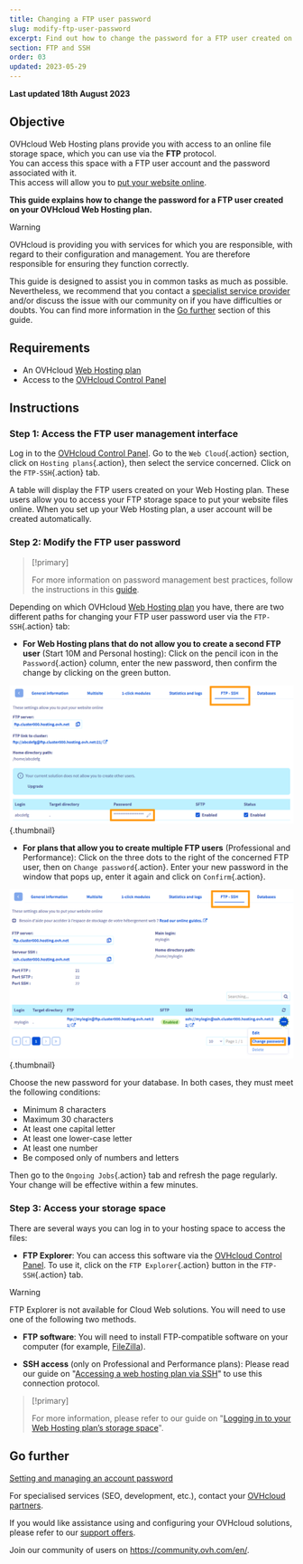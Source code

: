 ```yaml
---
title: Changing a FTP user password
slug: modify-ftp-user-password
excerpt: Find out how to change the password for a FTP user created on your OVHcloud Web Hosting plan
section: FTP and SSH
order: 03
updated: 2023-05-29
---
```


**Last updated 18th August 2023**

## Objective

OVHcloud Web Hosting plans provide you with access to an online file storage space, which you can use via the **FTP** protocol.<br>You can access this space with a FTP user account and the password associated with it.
<br>This access will allow you to [put your website online](https://docs.ovh.com/ie/en/hosting/web_hosting_how_to_get_my_website_online/).

**This guide explains how to change the password for a FTP user created on your OVHcloud Web Hosting plan.**

> [!warning]
> OVHcloud is providing you with services for which you are responsible, with regard to their configuration and management. You are therefore responsible for ensuring they function correctly.
>
> This guide is designed to assist you in common tasks as much as possible. Nevertheless, we recommend that you contact a [specialist service provider](https://partner.ovhcloud.com/en-ie/directory/) and/or discuss the issue with our community on if you have difficulties or doubts. You can find more information in the [Go further](#gofurther) section of this guide.
>

## Requirements

- An OVHcloud [Web Hosting plan](https://www.ovhcloud.com/en-ie/web-hosting/)
- Access to the [OVHcloud Control Panel](https://www.ovh.com/auth/?action=gotomanager&from=https://www.ovh.ie/&ovhSubsidiary=ie)

## Instructions

### Step 1: Access the FTP user management interface

Log in to the [OVHcloud Control Panel](https://www.ovh.com/auth/?action=gotomanager&from=https://www.ovh.ie/&ovhSubsidiary=ie). Go to the `Web Cloud`{.action} section, click on `Hosting plans`{.action}, then select the service concerned. Click on the `FTP-SSH`{.action} tab.

A table will display the FTP users created on your Web Hosting plan. These users allow you to access your FTP storage space to put your website files online. When you set up your Web Hosting plan, a user account will be created automatically.

### Step 2: Modify the FTP user password

> [!primary]
>
> For more information on password management best practices, follow the instructions in this [guide](https://docs.ovh.com/ie/en/customer/manage-password/).
>

Depending on which OVHcloud [Web Hosting plan](https://www.ovhcloud.com/en-ie/web-hosting/) you have, there are two different paths for changing your FTP user password user via the `FTP-SSH`{.action} tab:

- **For Web Hosting plans that do not allow you to create a second FTP user** (Start 10M and Personal hosting): Click on the pencil icon in the `Password`{.action} column, enter the new password, then confirm the change by clicking on the green button.

![change-ftp-password-step1-perso](images/change-ftp-password-step1-perso.png){.thumbnail}

- **For plans that allow you to create multiple FTP users** (Professional and Performance): Click on the three dots to the right of the concerned FTP user, then on `Change password`{.action}. Enter your new password in the window that pops up, enter it again and click on `Confirm`{.action}.

![change-ftp-password-step1-pro](images/change-ftp-password-step1-pro.png){.thumbnail}

Choose the new password for your database. In both cases, they must meet the following conditions:

- Minimum 8 characters
- Maximum 30 characters
- At least one capital letter
- At least one lower-case letter
- At least one number
- Be composed only of numbers and letters

Then go to the `Ongoing Jobs`{.action} tab and refresh the page regularly. Your change will be effective within a few minutes.

### Step 3: Access your storage space

There are several ways you can log in to your hosting space to access the files:

- **FTP Explorer**: You can access this software via the [OVHcloud Control Panel](https://www.ovh.com/auth/?action=gotomanager&from=https://www.ovh.ie/&ovhSubsidiary=ie). To use it, click on the `FTP Explorer`{.action} button in the `FTP-SSH`{.action} tab.

> [!warning]
>
> FTP Explorer is not available for Cloud Web solutions. You will need to use one of the following two methods.

- **FTP software**: You will need to install FTP-compatible software on your computer (for example, [FileZilla](https://docs.ovh.com/ie/en/hosting/web_hosting_filezilla_user_guide/)).

- **SSH access** (only on Professional and Performance plans): Please read our guide on "[Accessing a web hosting plan via SSH](https://docs.ovh.com/ie/en/hosting/web_hosting_ssh_on_web_hosting_packages/)" to use this connection protocol.

> [!primary]
>
> For more information, please refer to our guide on "[Logging in to your Web Hosting plan’s storage space](https://docs.ovh.com/ie/en/hosting/log-in-to-storage-ftp-web-hosting/)".
>

## Go further <a name="gofurther"></a>

[Setting and managing an account password](https://docs.ovh.com/ie/en/customer/manage-password/)

For specialised services (SEO, development, etc.), contact your [OVHcloud partners](https://partner.ovhcloud.com/en-ie/).

If you would like assistance using and configuring your OVHcloud solutions, please refer to our [support offers](https://www.ovhcloud.com/en-ie/support-levels/).

Join our community of users on <https://community.ovh.com/en/>.
